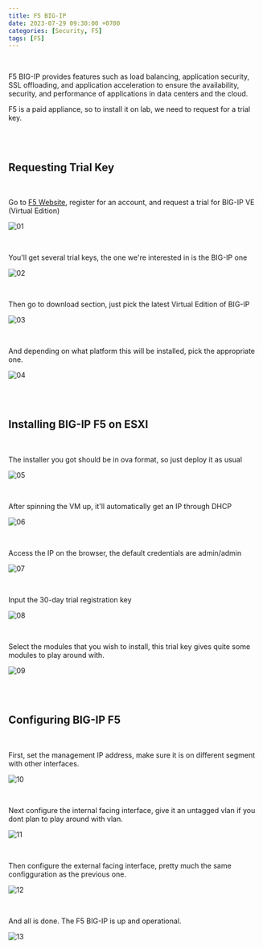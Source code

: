 ```yaml
---
title: F5 BIG-IP
date: 2023-07-29 09:30:00 +0700
categories: [Security, F5]
tags: [F5]
---
```


<br>

F5 BIG-IP provides features such as load balancing, application security, SSL offloading, and application acceleration to ensure the availability, security, and performance of applications in data centers and the cloud. <br>

F5 is a paid appliance, so to install it on lab, we need to request for a trial key.

<br>
<br>

## Requesting Trial Key

<br>

Go to [F5 Website](https://my.f5.com/), register for an account, and request a trial for BIG-IP VE (Virtual Edition)

![01](/static/2023-07-29-f5/01.png)

<br>

You'll get several trial keys, the one we're interested in is the BIG-IP one

![02](/static/2023-07-29-f5/02.png)

<br>

Then go to download section, just pick the latest Virtual Edition of BIG-IP

![03](/static/2023-07-29-f5/03.png)

<br>

And depending on what platform this will be installed, pick the appropriate one.

![04](/static/2023-07-29-f5/04.png)

<br>
<br>

## Installing BIG-IP F5 on ESXI

<br>

The installer you got should be in ova format, so just deploy it as usual

![05](/static/2023-07-29-f5/05.png)

<br>

After spinning the VM up, it'll automatically get an IP through DHCP

![06](/static/2023-07-29-f5/06.png)

<br>

Access the IP on the browser, the default credentials are admin/admin

![07](/static/2023-07-29-f5/07.png)

<br>

Input the 30-day trial registration key

![08](/static/2023-07-29-f5/08.png)

<br>

Select the modules that you wish to install, this trial key gives quite some modules to play around with. 

![09](/static/2023-07-29-f5/09.png)

<br>
<br>

## Configuring BIG-IP F5

<br>

First, set the management IP address, make sure it is on different segment with other interfaces.

![10](/static/2023-07-29-f5/10.png)

<br>

Next configure the internal facing interface, give it an untagged vlan if you dont plan to play around with vlan.

![11](/static/2023-07-29-f5/11.png)

<br>

Then configure the external facing interface, pretty much the same configguration as the previous one.

![12](/static/2023-07-29-f5/12.png)

<br>

And all is done. The F5 BIG-IP is up and operational.

![13](/static/2023-07-29-f5/13.png)

<br>
